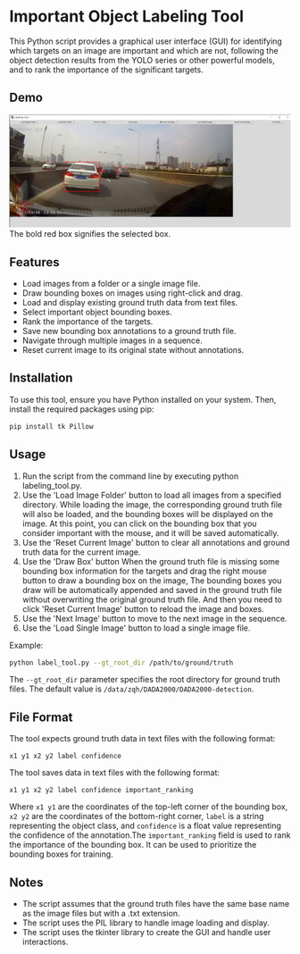 # Important Object Labeling Tool

This Python script provides a graphical user interface (GUI) for identifying which targets on an image are important and which are not, following the object detection results from the YOLO series or other powerful models, and to rank the importance of the significant targets. 

## Demo
![Demo.png](https://github.com/Zhao-Qihao/Useful-Tools/blob/main/docs/demo.png)
The bold red box signifies the selected box.
## Features

- Load images from a folder or a single image file.
- Draw bounding boxes on images using right-click and drag.
- Load and display existing ground truth data from text files.
- Select important object bounding boxes.
- Rank the importance of the targets.
- Save new bounding box annotations to a ground truth file.
- Navigate through multiple images in a sequence.
- Reset current image to its original state without annotations.

## Installation

To use this tool, ensure you have Python installed on your system. Then, install the required packages using pip:

```bash
pip install tk Pillow
```

## Usage

1. Run the script from the command line by executing python labeling_tool.py.
2. Use the 'Load Image Folder' button to load all images from a specified directory. While loading the image, the corresponding ground truth file will also be loaded, and the bounding boxes will be displayed on the image. At this point, you can click on the bounding box that you consider important with the mouse, and it will be saved automatically.
3. Use the 'Reset Current Image' button to clear all annotations and ground truth data for the current image.
4. Use the 'Draw Box' button When the ground truth file is missing some bounding box information for the targets and drag the right mouse button to draw a bounding box on the image, The bounding boxes you draw will be automatically appended and saved in the ground truth file without overwriting the original ground truth file. And then you need to click 'Reset Current Image' button to reload the image and boxes.
5. Use the 'Next Image' button to move to the next image in the sequence.
6. Use the 'Load Single Image' button to load a single image file.


Example:
```bash
python label_tool.py --gt_root_dir /path/to/ground/truth
```
The ```--gt_root_dir``` parameter specifies the root directory for ground truth files. The default value is ```/data/zqh/DADA2000/DADA2000-detection```.

## File Format
The tool expects ground truth data in text files with the following format:
```
x1 y1 x2 y2 label confidence
```
The tool saves data in text files with the following format:
```
x1 y1 x2 y2 label confidence important_ranking
```
Where ```x1 y1``` are the coordinates of the top-left corner of the bounding box, ```x2 y2``` are the coordinates of the bottom-right corner, ```label``` is a string representing the object class, and ```confidence``` is a float value representing the confidence of the annotation.The ```important_ranking``` field is used to rank the importance of the bounding box. It can be used to prioritize the bounding boxes for training.

## Notes
* The script assumes that the ground truth files have the same base name as the image files but with a .txt extension.
* The script uses the PIL library to handle image loading and display.
* The script uses the tkinter library to create the GUI and handle user interactions.
